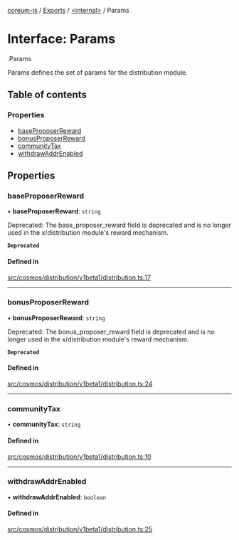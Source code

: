 [coreum-js](../README.md) / [Exports](../modules.md) / [<internal\>](../modules/internal_.md) / Params

# Interface: Params

[<internal>](../modules/internal_.md).Params

Params defines the set of params for the distribution module.

## Table of contents

### Properties

- [baseProposerReward](internal_.Params.md#baseproposerreward)
- [bonusProposerReward](internal_.Params.md#bonusproposerreward)
- [communityTax](internal_.Params.md#communitytax)
- [withdrawAddrEnabled](internal_.Params.md#withdrawaddrenabled)

## Properties

### baseProposerReward

• **baseProposerReward**: `string`

Deprecated: The base_proposer_reward field is deprecated and is no longer used
in the x/distribution module's reward mechanism.

**`Deprecated`**

#### Defined in

[src/cosmos/distribution/v1beta1/distribution.ts:17](https://github.com/PyramydLabs/coreum-js/blob/37d165f/src/cosmos/distribution/v1beta1/distribution.ts#L17)

___

### bonusProposerReward

• **bonusProposerReward**: `string`

Deprecated: The bonus_proposer_reward field is deprecated and is no longer used
in the x/distribution module's reward mechanism.

**`Deprecated`**

#### Defined in

[src/cosmos/distribution/v1beta1/distribution.ts:24](https://github.com/PyramydLabs/coreum-js/blob/37d165f/src/cosmos/distribution/v1beta1/distribution.ts#L24)

___

### communityTax

• **communityTax**: `string`

#### Defined in

[src/cosmos/distribution/v1beta1/distribution.ts:10](https://github.com/PyramydLabs/coreum-js/blob/37d165f/src/cosmos/distribution/v1beta1/distribution.ts#L10)

___

### withdrawAddrEnabled

• **withdrawAddrEnabled**: `boolean`

#### Defined in

[src/cosmos/distribution/v1beta1/distribution.ts:25](https://github.com/PyramydLabs/coreum-js/blob/37d165f/src/cosmos/distribution/v1beta1/distribution.ts#L25)
